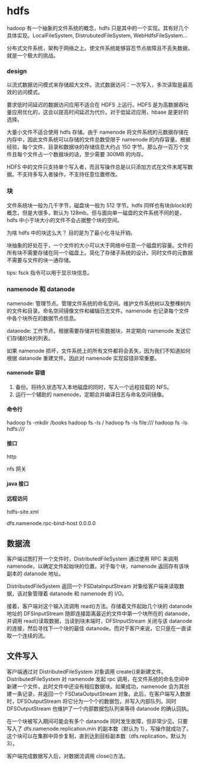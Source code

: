 # hdfs

hadoop 有一个抽象的文件系统的概念，hdfs 只是其中的一个实现。其有好几个具体实现。LocalFileSystem, DistrubutedFileSystem, WebHdfsFileSystem...

分布式文件系统，架构于网络之上。使文件系统能够容忍节点故障且不丢失数据，就是一个极大的挑战。

### design

以流式数据访问模式来存储超大文件。流式数据访问：一次写入，多次读取是最高效的访问模式。

要求低时间延迟的数据访问应用不适合在 HDFS 上运行。HDFS 是为高数据吞吐量应用优化的，这会以提高时间延迟为代价。对于低延迟应用，hbase 是更好的选择。

大量小文件不适合使用 hdfs 存储。由于 namenode 将文件系统的元数据存储在内存中，因此文件系统可以存储的文件总数受限于 namenode 的内存容量。根据经验，每个文件、目录和数据块的存储信息大约占 150 字节。那么存一百万个文件且每个文件占一个数据块的话，至少需要 300MB 的内存。

HDFS 中的文件只支持单个写入者，而且写操作总是以只添加方式在文件末尾写数据。不支持多写入者操作，不支持任意位置修改。

### 块

文件系统块一般为几千字节，磁盘块一般为 512 字节。hdfs 同样也有块(block)的概念，但是大很多，默认为 128mb。但与面向单一磁盘的文件系统不同的是，hdfs 中小于块大小的文件不会占据整个块的空间。

为啥 hdfs 中的块这么大？ 目的是为了最小化寻址开销。

块抽象的好处在于，一个文件的大小可以大于网络中任意一个磁盘的容量。文件的所有块不需要存储在同一个磁盘上。简化了存储子系统的设计。同时文件的元数据不需要与文件的块一通存储。

tips: fsck 指令可以用于显示块信息。

### namenode 和 datanode

namenode: 管理节点。管理文件系统的命名空间。维护文件系统树以及整棵树内的文件和目录。命名空间镜像文件和编辑日志文件。namenode 也记录每个文件中各个块所在的数据节点信息。

datanode: 工作节点。根据需要存储并检索数据块，并定期向 namenode 发送它们存储的块的列表。

如果 namenode 损坏，文件系统上的所有文件都将会丢失，因为我们不知道如何根据 datanode 重建文件。因此对 namenode 实现容错非常重要。

#### namenode 容错

1. 备份。将持久状态写入本地磁盘的同时，写入一个远程挂载的 NFS。
2. 运行一个辅助的 namenode，定期合并编译日志与命名空间镜像。

#### 命令行

hadoop fs -mkdir /books
hadoop fs -ls /
hadoop fs -ls file:///
hadoop fs -ls hdfs:///

#### 接口

http

nfs 网关

#### java 接口

#### 远程访问

hdfs-site.xml

<property>
	<name>dfs.namenode.rpc-bind-host</name>
	<value>0.0.0.0</value>
</property>

## 数据流

客户端试图打开一个文件时，DistributedFileSystem 通过使用 RPC 来调用 namenode，以确定文件起始块的位置。对于每个块，namenode 返回存有该块副本的 datanode 地址。

DistributedFileSystem 返回一个 FSDataInputStream 对象给客户端来读取数据，该对象管理着 datanode 和 namenode 的 I/O。

接着，客户端对这个输入流调用 read()方法。存储着文件起始几个块的 datanode 地址的 DFSInputStream 随即连接距离最近的文件中第一个块所在的 datanode，并调用 read()读取数据，当读到块末端时，DFSInputStream 关闭与该 datanode 的连接，然后寻找下一个块的最佳 datanode。而对于客户来说，它只是在一直读取一个连续的流。

## 文件写入

客户端通过对 DistributedFileSystem 对象调用 create()来新建文件。DistributedFileSystem 对 namenode 发起 rpc 调用，在文件系统的命名空间中新建一个文件，此时文件中还没有相应数据块。如果成功，namenode 会为其创建一条记录，并返回一个 FSDataOutputStream 对象。此后，在客户端写入数据时，DFSOutputStream 将它分为一个个的数据包，并写入内部队列。同时 DFSOutputStream 也维护了一个内部数据包队列来等待 datanode 的确认回执。

在一个块被写入期间可能会有多个 datanode 同时发生故障，但非常少见。只要写入了 dfs.namenode.replication.min 的副本数（默认为 1），写操作就成功了。这个块可以在集群中异步复制，直到达到目标副本数（dfs.replication，默认为 3）。

客户端完成数据写入后，对数据流调用 close()方法。
